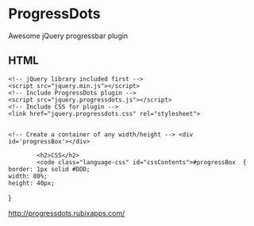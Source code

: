 # ProgressDots
Awesome jQuery progressbar plugin

<h2>HTML</h2>
			<code class="language-markup" id="htmlContents">&lt;!-- jQuery library included first --&gt;
&lt;script src=&quot;jquery.min.js&quot;&gt;&lt;/script&gt; 
&lt;!-- Include ProgressDots plugin --&gt;
&lt;script src=&quot;jquery.progressdots.js&quot;&gt;&lt;/script&gt; 
&lt;!-- Include CSS for plugin --&gt;
&lt;link href=&quot;jquery.progressdots.css&quot; rel=&quot;stylesheet&quot;&gt; 

&lt;!-- Create a container of any width/height  --&gt;
&lt;div id=&#39;progressBox&#39;&gt;&lt;/div&gt; </code> 

		 	<h2>CSS</h2>
		 	<code class="language-css" id="cssContents">#progressBox  {
    border: 1px solid #DDD;
    width: 80%;
    height: 40px;
}</code>

http://progressdots.rubixapps.com/
